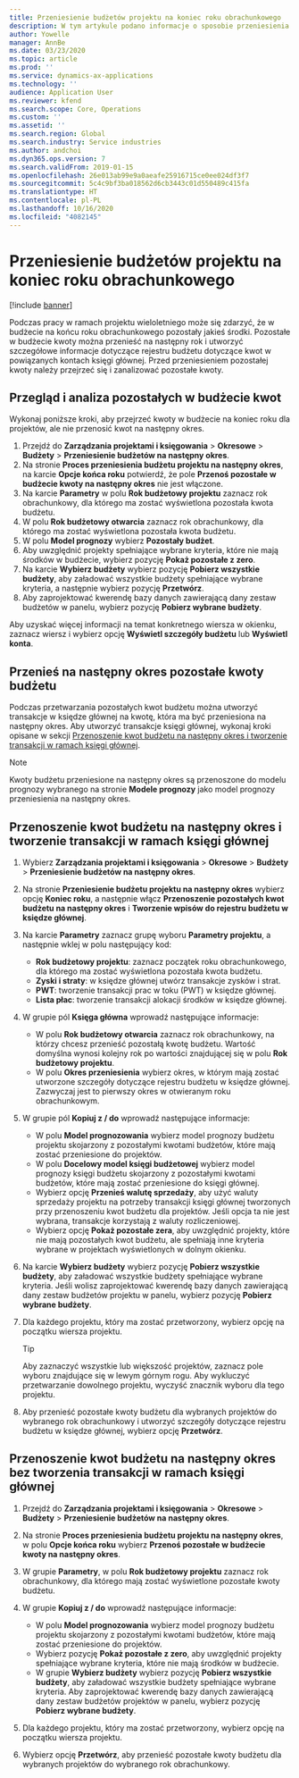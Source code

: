 ```yaml
---
title: Przeniesienie budżetów projektu na koniec roku obrachunkowego
description: W tym artykule podano informacje o sposobie przeniesienia pozostałych w budżecie kwot na przyszłe lata oraz utworzenia szczegółowych informacji na temat rejestru budżetu.
author: Yowelle
manager: AnnBe
ms.date: 03/23/2020
ms.topic: article
ms.prod: ''
ms.service: dynamics-ax-applications
ms.technology: ''
audience: Application User
ms.reviewer: kfend
ms.search.scope: Core, Operations
ms.custom: ''
ms.assetid: ''
ms.search.region: Global
ms.search.industry: Service industries
ms.author: andchoi
ms.dyn365.ops.version: 7
ms.search.validFrom: 2019-01-15
ms.openlocfilehash: 26e013ab99e9a0aeafe25916715ce0ee024df3f7
ms.sourcegitcommit: 5c4c9bf3ba018562d6cb3443c01d550489c415fa
ms.translationtype: HT
ms.contentlocale: pl-PL
ms.lasthandoff: 10/16/2020
ms.locfileid: "4082145"
---
```

# <a name="transfer-project-budgets-at-fiscal-year-end"></a>Przeniesienie budżetów projektu na koniec roku obrachunkowego

[!include [banner](../includes/banner.md)]

Podczas pracy w ramach projektu wieloletniego może się zdarzyć, że w budżecie na końcu roku obrachunkowego pozostały jakieś środki. Pozostałe w budżecie kwoty można przenieść na następny rok i utworzyć szczegółowe informacje dotyczące rejestru budżetu dotyczące kwot w powiązanych kontach księgi głównej. Przed przeniesieniem pozostałej kwoty należy przejrzeć się i zanalizować pozostałe kwoty.

## <a name="review-and-analyze-remaining-budget-amounts"></a>Przegląd i analiza pozostałych w budżecie kwot

Wykonaj poniższe kroki, aby przejrzeć kwoty w budżecie na koniec roku dla projektów, ale nie przenosić kwot na następny okres.

1. Przejdź do **Zarządzania projektami i księgowania** > **Okresowe** > **Budżety** > **Przeniesienie budżetów na następny okres**. 
2. Na stronie **Proces przeniesienia budżetu projektu na następny okres**, na karcie **Opcje końca roku** potwierdź, że pole **Przenoś pozostałe w budżecie kwoty na następny okres** nie jest włączone.
3. Na karcie **Parametry** w polu **Rok budżetowy projektu** zaznacz rok obrachunkowy, dla którego ma zostać wyświetlona pozostała kwota budżetu. 
4. W polu **Rok budżetowy otwarcia** zaznacz rok obrachunkowy, dla którego ma zostać wyświetlona pozostała kwota budżetu. 
5. W polu **Model prognozy** wybierz **Pozostały budżet**. 
6. Aby uwzględnić projekty spełniające wybrane kryteria, które nie mają środków w budżecie, wybierz pozycję **Pokaż pozostałe z zero**.  
7. Na karcie **Wybierz budżety** wybierz pozycję **Pobierz wszystkie budżety**, aby załadować wszystkie budżety spełniające wybrane kryteria, a następnie wybierz pozycję **Przetwórz**. 
8. Aby zaprojektować kwerendę bazy danych zawierającą dany zestaw budżetów w panelu, wybierz pozycję **Pobierz wybrane budżety**.

Aby uzyskać więcej informacji na temat konkretnego wiersza w okienku, zaznacz wiersz i wybierz opcję **Wyświetl szczegóły budżetu** lub **Wyświetl konta**.

## <a name="carry-forward-remaining-budget-amounts"></a>Przenieś na następny okres pozostałe kwoty budżetu 

Podczas przetwarzania pozostałych kwot budżetu można utworzyć transakcje w księdze głównej na kwotę, która ma być przeniesiona na następny okres. Aby utworzyć transakcje księgi głównej, wykonaj kroki opisane w sekcji [Przenoszenie kwot budżetu na następny okres i tworzenie transakcji w ramach księgi głównej](#carry-forward). 

> [!NOTE]
> Kwoty budżetu przeniesione na następny okres są przenoszone do modelu prognozy wybranego na stronie **Modele prognozy** jako model prognozy przeniesienia na następny okres.  

## <a name="carry-forward-budget-amounts-and-create-general-ledger-transactions"></a><a name="carry-forward"></a>Przenoszenie kwot budżetu na następny okres i tworzenie transakcji w ramach księgi głównej

1.  Wybierz **Zarządzania projektami i księgowania** > **Okresowe** > **Budżety** > **Przeniesienie budżetów na następny okres**. 
2. Na stronie **Przeniesienie budżetu projektu na następny okres** wybierz opcję **Koniec roku**, a następnie włącz **Przenoszenie pozostałych kwot budżetu na następny okres** i **Tworzenie wpisów do rejestru budżetu w księdze głównej**. 
3. Na karcie **Parametry** zaznacz grupę wyboru **Parametry projektu**, a następnie wklej w polu następujący kod:

   - **Rok budżetowy projektu**: zaznacz początek roku obrachunkowego, dla którego ma zostać wyświetlona pozostała kwota budżetu. 
   - **Zyski i straty**: w księdze głównej utwórz transakcje zysków i strat. 
   -  **PWT**: tworzenie transakcji prac w toku (PWT) w księdze głównej.
   -  **Lista płac**: tworzenie transakcji alokacji środków w księdze głównej. 

5. W grupie pól **Księga główna** wprowadź następujące informacje: 

   - W polu **Rok budżetowy otwarcia** zaznacz rok obrachunkowy, na którzy chcesz przenieść pozostałą kwotę budżetu. Wartość domyślna wynosi kolejny rok po wartości znajdującej się w polu **Rok budżetowy projektu**.
   -  W polu **Okres przeniesienia** wybierz okres, w którym mają zostać utworzone szczegóły dotyczące rejestru budżetu w księdze głównej. Zazwyczaj jest to pierwszy okres w otwieranym roku obrachunkowym.

6. W grupie pól **Kopiuj z / do** wprowadź następujące informacje:

   - W polu **Model prognozowania** wybierz model prognozy budżetu projektu skojarzony z pozostałymi kwotami budżetów, które mają zostać przeniesione do projektów. 
   - W polu **Docelowy model księgi budżetowej** wybierz model prognozy księgi budżetu skojarzony z pozostałymi kwotami budżetów, które mają zostać przeniesione do księgi głównej. 
   -  Wybierz opcję **Przenieś walutę sprzedaży**, aby użyć waluty sprzedaży projektu na potrzeby transakcji księgi głównej tworzonych przy przenoszeniu kwot budżetu dla projektów. Jeśli opcja ta nie jest wybrana, transakcje korzystają z waluty rozliczeniowej. 
   -  Wybierz opcję **Pokaż pozostałe zera**, aby uwzględnić projekty, które nie mają pozostałych kwot budżetu, ale spełniają inne kryteria wybrane w projektach wyświetlonych w dolnym okienku.

7. Na karcie **Wybierz budżety** wybierz pozycję **Pobierz wszystkie budżety**, aby załadować wszystkie budżety spełniające wybrane kryteria. Jeśli wolisz zaprojektować kwerendę bazy danych zawierającą dany zestaw budżetów projektu w panelu, wybierz pozycję **Pobierz wybrane budżety**.
8. Dla każdego projektu, który ma zostać przetworzony, wybierz opcję na początku wiersza projektu.

    > [!TIP]
    > Aby zaznaczyć wszystkie lub większość projektów, zaznacz pole wyboru znajdujące się w lewym górnym rogu. Aby wykluczyć przetwarzanie dowolnego projektu, wyczyść znacznik wyboru dla tego projektu.

9. Aby przenieść pozostałe kwoty budżetu dla wybranych projektów do wybranego rok obrachunkowy i utworzyć szczegóły dotyczące rejestru budżetu w księdze głównej, wybierz opcję **Przetwórz**.

## <a name="carry-forward-budget-amounts-without-creating-general-ledger-transactions"></a>Przenoszenie kwot budżetu na następny okres bez tworzenia transakcji w ramach księgi głównej

1. Przejdź do **Zarządzania projektami i księgowania** > **Okresowe** > **Budżety** > **Przeniesienie budżetów na następny okres**.
2. Na stronie **Proces przeniesienia budżetu projektu na następny okres**, w polu **Opcje końca roku** wybierz **Przenoś pozostałe w budżecie kwoty na następny okres**.
3. W grupie **Parametry**, w polu **Rok budżetowy projektu** zaznacz rok obrachunkowy, dla którego mają zostać wyświetlone pozostałe kwoty budżetu.
4. W grupie **Kopiuj z / do** wprowadź następujące informacje:

   - W polu **Model prognozowania** wybierz model prognozy budżetu projektu skojarzony z pozostałymi kwotami budżetów, które mają zostać przeniesione do projektów. 
   - Wybierz pozycję **Pokaż pozostałe z zero**, aby uwzględnić projekty spełniające wybrane kryteria, które nie mają środków w budżecie.
   - W grupie **Wybierz budżety** wybierz pozycję **Pobierz wszystkie budżety**, aby załadować wszystkie budżety spełniające wybrane kryteria. Aby zaprojektować kwerendę bazy danych zawierającą dany zestaw budżetów projektów w panelu, wybierz pozycję **Pobierz wybrane budżety**.

5. Dla każdego projektu, który ma zostać przetworzony, wybierz opcję na początku wiersza projektu. 
6. Wybierz opcję **Przetwórz**, aby przenieść pozostałe kwoty budżetu dla wybranych projektów do wybranego rok obrachunkowy.

